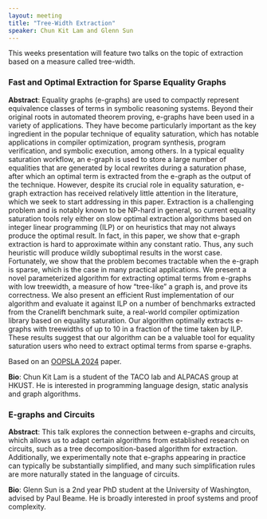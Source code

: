 ```yaml
---
layout: meeting
title: "Tree-Width Extraction"
speaker: Chun Kit Lam and Glenn Sun
---
```


This weeks presentation will feature two talks on the topic of extraction based on a measure called tree-width. 

### Fast and Optimal Extraction for Sparse Equality Graphs


**Abstract**:
Equality graphs (e-graphs) are used to compactly represent equivalence classes
of terms in symbolic reasoning systems. Beyond their original roots in automated
theorem proving, e-graphs have been used in a variety of applications. They have
become particularly important as the key ingredient in the popular technique of
equality saturation, which has notable applications in compiler optimization,
program synthesis, program verification, and symbolic execution, among others.
In a typical equality saturation workflow, an e-graph is used to store a large
number of equalities that are generated by local rewrites during a saturation
phase, after which an optimal term is extracted from the e-graph as the output
of the technique. However, despite its crucial role in equality saturation,
e-graph extraction has received relatively little attention in the literature,
which we seek to start addressing in this paper. Extraction is a challenging
problem and is notably known to be NP-hard in general, so current equality
saturation tools rely either on slow optimal extraction algorithms based on
integer linear programming (ILP) or on heuristics that may not always produce
the optimal result. In fact, in this paper, we show that e-graph extraction is
hard to approximate within any constant ratio. Thus, any such heuristic will
produce wildly suboptimal results in the worst case. Fortunately, we show that
the problem becomes tractable when the e-graph is sparse, which is the case in
many practical applications. We present a novel parameterized algorithm for
extracting optimal terms from e-graphs with low treewidth, a measure of how
“tree-like” a graph is, and prove its correctness. We also present an efficient
Rust implementation of our algorithm and evaluate it against ILP on a number of
benchmarks extracted from the Cranelift benchmark suite, a real-world compiler
optimization library based on equality saturation. Our algorithm optimally
extracts e-graphs with treewidths of up to 10 in a fraction of the time taken by
ILP. These results suggest that our algorithm can be a valuable tool for
equality saturation users who need to extract optimal terms from sparse
e-graphs.

Based on an [OOPSLA 2024](https://dl.acm.org/doi/10.1145/3689801) paper.

**Bio**:
Chun Kit Lam is a student of the TACO lab and ALPACAS group at HKUST. He is
interested in programming language design, static analysis and graph algorithms.

### E-graphs and Circuits

**Abstract**: This talk explores the connection between e-graphs and circuits, which allows us to adapt certain algorithms from established research on circuits, such as a tree decomposition-based algorithm for extraction. Additionally, we experimentally note that e-graphs appearing in practice can typically be substantially simplified, and many such simplification rules are more naturally stated in the language of circuits.

**Bio**: Glenn Sun is a 2nd year PhD student at the University of Washington, advised by Paul Beame. He is broadly interested in proof systems and proof complexity.

